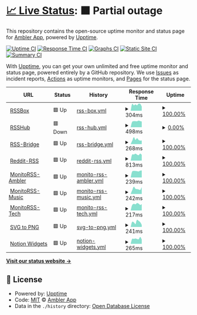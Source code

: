 # [📈 Live Status](https://status.ambler.app): <!--live status--> **🟧 Partial outage**

This repository contains the open-source uptime monitor and status page for [Ambler App](https://status.ambler.app), powered by [Upptime](https://github.com/upptime/upptime).

[![Uptime CI](https://github.com/amblerapp/status/workflows/Uptime%20CI/badge.svg)](https://github.com/amblerapp/status/actions?query=workflow%3A%22Uptime+CI%22)
[![Response Time CI](https://github.com/amblerapp/status/workflows/Response%20Time%20CI/badge.svg)](https://github.com/amblerapp/status/actions?query=workflow%3A%22Response+Time+CI%22)
[![Graphs CI](https://github.com/amblerapp/status/workflows/Graphs%20CI/badge.svg)](https://github.com/amblerapp/status/actions?query=workflow%3A%22Graphs+CI%22)
[![Static Site CI](https://github.com/amblerapp/status/workflows/Static%20Site%20CI/badge.svg)](https://github.com/amblerapp/status/actions?query=workflow%3A%22Static+Site+CI%22)
[![Summary CI](https://github.com/amblerapp/status/workflows/Summary%20CI/badge.svg)](https://github.com/amblerapp/status/actions?query=workflow%3A%22Summary+CI%22)

With [Upptime](https://upptime.js.org), you can get your own unlimited and free uptime monitor and status page, powered entirely by a GitHub repository. We use [Issues](https://github.com/amblerapp/status/issues) as incident reports, [Actions](https://github.com/amblerapp/status/actions) as uptime monitors, and [Pages](https://status.ambler.app) for the status page.

<!--start: status pages-->
<!-- This summary is generated by Upptime (https://github.com/upptime/upptime) -->
<!-- Do not edit this manually, your changes will be overwritten -->
<!-- prettier-ignore -->
| URL | Status | History | Response Time | Uptime |
| --- | ------ | ------- | ------------- | ------ |
| <img alt="" src="https://icons.duckduckgo.com/ip3/rssbox.ambler.app.ico" height="13"> [RSSBox](https://rssbox.ambler.app/) | 🟩 Up | [rss-box.yml](https://github.com/amblerapp/status/commits/HEAD/history/rss-box.yml) | <details><summary><img alt="Response time graph" src="./graphs/rss-box/response-time-week.png" height="20"> 304ms</summary><br><a href="https://status.ambler.app/history/rss-box"><img alt="Response time 421" src="https://img.shields.io/endpoint?url=https%3A%2F%2Fraw.githubusercontent.com%2Famblerapp%2Fstatus%2FHEAD%2Fapi%2Frss-box%2Fresponse-time.json"></a><br><a href="https://status.ambler.app/history/rss-box"><img alt="24-hour response time 243" src="https://img.shields.io/endpoint?url=https%3A%2F%2Fraw.githubusercontent.com%2Famblerapp%2Fstatus%2FHEAD%2Fapi%2Frss-box%2Fresponse-time-day.json"></a><br><a href="https://status.ambler.app/history/rss-box"><img alt="7-day response time 304" src="https://img.shields.io/endpoint?url=https%3A%2F%2Fraw.githubusercontent.com%2Famblerapp%2Fstatus%2FHEAD%2Fapi%2Frss-box%2Fresponse-time-week.json"></a><br><a href="https://status.ambler.app/history/rss-box"><img alt="30-day response time 284" src="https://img.shields.io/endpoint?url=https%3A%2F%2Fraw.githubusercontent.com%2Famblerapp%2Fstatus%2FHEAD%2Fapi%2Frss-box%2Fresponse-time-month.json"></a><br><a href="https://status.ambler.app/history/rss-box"><img alt="1-year response time 421" src="https://img.shields.io/endpoint?url=https%3A%2F%2Fraw.githubusercontent.com%2Famblerapp%2Fstatus%2FHEAD%2Fapi%2Frss-box%2Fresponse-time-year.json"></a></details> | <details><summary><a href="https://status.ambler.app/history/rss-box">100.00%</a></summary><a href="https://status.ambler.app/history/rss-box"><img alt="All-time uptime 99.94%" src="https://img.shields.io/endpoint?url=https%3A%2F%2Fraw.githubusercontent.com%2Famblerapp%2Fstatus%2FHEAD%2Fapi%2Frss-box%2Fuptime.json"></a><br><a href="https://status.ambler.app/history/rss-box"><img alt="24-hour uptime 100.00%" src="https://img.shields.io/endpoint?url=https%3A%2F%2Fraw.githubusercontent.com%2Famblerapp%2Fstatus%2FHEAD%2Fapi%2Frss-box%2Fuptime-day.json"></a><br><a href="https://status.ambler.app/history/rss-box"><img alt="7-day uptime 100.00%" src="https://img.shields.io/endpoint?url=https%3A%2F%2Fraw.githubusercontent.com%2Famblerapp%2Fstatus%2FHEAD%2Fapi%2Frss-box%2Fuptime-week.json"></a><br><a href="https://status.ambler.app/history/rss-box"><img alt="30-day uptime 100.00%" src="https://img.shields.io/endpoint?url=https%3A%2F%2Fraw.githubusercontent.com%2Famblerapp%2Fstatus%2FHEAD%2Fapi%2Frss-box%2Fuptime-month.json"></a><br><a href="https://status.ambler.app/history/rss-box"><img alt="1-year uptime 99.94%" src="https://img.shields.io/endpoint?url=https%3A%2F%2Fraw.githubusercontent.com%2Famblerapp%2Fstatus%2FHEAD%2Fapi%2Frss-box%2Fuptime-year.json"></a></details>
| <img alt="" src="https://icons.duckduckgo.com/ip3/rsshub.ambler.app.ico" height="13"> [RSSHub](https://rsshub.ambler.app/) | 🟥 Down | [rss-hub.yml](https://github.com/amblerapp/status/commits/HEAD/history/rss-hub.yml) | <details><summary><img alt="Response time graph" src="./graphs/rss-hub/response-time-week.png" height="20"> 498ms</summary><br><a href="https://status.ambler.app/history/rss-hub"><img alt="Response time 428" src="https://img.shields.io/endpoint?url=https%3A%2F%2Fraw.githubusercontent.com%2Famblerapp%2Fstatus%2FHEAD%2Fapi%2Frss-hub%2Fresponse-time.json"></a><br><a href="https://status.ambler.app/history/rss-hub"><img alt="24-hour response time 555" src="https://img.shields.io/endpoint?url=https%3A%2F%2Fraw.githubusercontent.com%2Famblerapp%2Fstatus%2FHEAD%2Fapi%2Frss-hub%2Fresponse-time-day.json"></a><br><a href="https://status.ambler.app/history/rss-hub"><img alt="7-day response time 498" src="https://img.shields.io/endpoint?url=https%3A%2F%2Fraw.githubusercontent.com%2Famblerapp%2Fstatus%2FHEAD%2Fapi%2Frss-hub%2Fresponse-time-week.json"></a><br><a href="https://status.ambler.app/history/rss-hub"><img alt="30-day response time 520" src="https://img.shields.io/endpoint?url=https%3A%2F%2Fraw.githubusercontent.com%2Famblerapp%2Fstatus%2FHEAD%2Fapi%2Frss-hub%2Fresponse-time-month.json"></a><br><a href="https://status.ambler.app/history/rss-hub"><img alt="1-year response time 428" src="https://img.shields.io/endpoint?url=https%3A%2F%2Fraw.githubusercontent.com%2Famblerapp%2Fstatus%2FHEAD%2Fapi%2Frss-hub%2Fresponse-time-year.json"></a></details> | <details><summary><a href="https://status.ambler.app/history/rss-hub">0.00%</a></summary><a href="https://status.ambler.app/history/rss-hub"><img alt="All-time uptime 49.14%" src="https://img.shields.io/endpoint?url=https%3A%2F%2Fraw.githubusercontent.com%2Famblerapp%2Fstatus%2FHEAD%2Fapi%2Frss-hub%2Fuptime.json"></a><br><a href="https://status.ambler.app/history/rss-hub"><img alt="24-hour uptime 0.00%" src="https://img.shields.io/endpoint?url=https%3A%2F%2Fraw.githubusercontent.com%2Famblerapp%2Fstatus%2FHEAD%2Fapi%2Frss-hub%2Fuptime-day.json"></a><br><a href="https://status.ambler.app/history/rss-hub"><img alt="7-day uptime 0.00%" src="https://img.shields.io/endpoint?url=https%3A%2F%2Fraw.githubusercontent.com%2Famblerapp%2Fstatus%2FHEAD%2Fapi%2Frss-hub%2Fuptime-week.json"></a><br><a href="https://status.ambler.app/history/rss-hub"><img alt="30-day uptime 1.38%" src="https://img.shields.io/endpoint?url=https%3A%2F%2Fraw.githubusercontent.com%2Famblerapp%2Fstatus%2FHEAD%2Fapi%2Frss-hub%2Fuptime-month.json"></a><br><a href="https://status.ambler.app/history/rss-hub"><img alt="1-year uptime 49.14%" src="https://img.shields.io/endpoint?url=https%3A%2F%2Fraw.githubusercontent.com%2Famblerapp%2Fstatus%2FHEAD%2Fapi%2Frss-hub%2Fuptime-year.json"></a></details>
| <img alt="" src="https://icons.duckduckgo.com/ip3/rssbridge.ambler.app.ico" height="13"> [RSS-Bridge](https://rssbridge.ambler.app/) | 🟩 Up | [rss-bridge.yml](https://github.com/amblerapp/status/commits/HEAD/history/rss-bridge.yml) | <details><summary><img alt="Response time graph" src="./graphs/rss-bridge/response-time-week.png" height="20"> 268ms</summary><br><a href="https://status.ambler.app/history/rss-bridge"><img alt="Response time 566" src="https://img.shields.io/endpoint?url=https%3A%2F%2Fraw.githubusercontent.com%2Famblerapp%2Fstatus%2FHEAD%2Fapi%2Frss-bridge%2Fresponse-time.json"></a><br><a href="https://status.ambler.app/history/rss-bridge"><img alt="24-hour response time 187" src="https://img.shields.io/endpoint?url=https%3A%2F%2Fraw.githubusercontent.com%2Famblerapp%2Fstatus%2FHEAD%2Fapi%2Frss-bridge%2Fresponse-time-day.json"></a><br><a href="https://status.ambler.app/history/rss-bridge"><img alt="7-day response time 268" src="https://img.shields.io/endpoint?url=https%3A%2F%2Fraw.githubusercontent.com%2Famblerapp%2Fstatus%2FHEAD%2Fapi%2Frss-bridge%2Fresponse-time-week.json"></a><br><a href="https://status.ambler.app/history/rss-bridge"><img alt="30-day response time 261" src="https://img.shields.io/endpoint?url=https%3A%2F%2Fraw.githubusercontent.com%2Famblerapp%2Fstatus%2FHEAD%2Fapi%2Frss-bridge%2Fresponse-time-month.json"></a><br><a href="https://status.ambler.app/history/rss-bridge"><img alt="1-year response time 566" src="https://img.shields.io/endpoint?url=https%3A%2F%2Fraw.githubusercontent.com%2Famblerapp%2Fstatus%2FHEAD%2Fapi%2Frss-bridge%2Fresponse-time-year.json"></a></details> | <details><summary><a href="https://status.ambler.app/history/rss-bridge">100.00%</a></summary><a href="https://status.ambler.app/history/rss-bridge"><img alt="All-time uptime 99.94%" src="https://img.shields.io/endpoint?url=https%3A%2F%2Fraw.githubusercontent.com%2Famblerapp%2Fstatus%2FHEAD%2Fapi%2Frss-bridge%2Fuptime.json"></a><br><a href="https://status.ambler.app/history/rss-bridge"><img alt="24-hour uptime 100.00%" src="https://img.shields.io/endpoint?url=https%3A%2F%2Fraw.githubusercontent.com%2Famblerapp%2Fstatus%2FHEAD%2Fapi%2Frss-bridge%2Fuptime-day.json"></a><br><a href="https://status.ambler.app/history/rss-bridge"><img alt="7-day uptime 100.00%" src="https://img.shields.io/endpoint?url=https%3A%2F%2Fraw.githubusercontent.com%2Famblerapp%2Fstatus%2FHEAD%2Fapi%2Frss-bridge%2Fuptime-week.json"></a><br><a href="https://status.ambler.app/history/rss-bridge"><img alt="30-day uptime 100.00%" src="https://img.shields.io/endpoint?url=https%3A%2F%2Fraw.githubusercontent.com%2Famblerapp%2Fstatus%2FHEAD%2Fapi%2Frss-bridge%2Fuptime-month.json"></a><br><a href="https://status.ambler.app/history/rss-bridge"><img alt="1-year uptime 99.94%" src="https://img.shields.io/endpoint?url=https%3A%2F%2Fraw.githubusercontent.com%2Famblerapp%2Fstatus%2FHEAD%2Fapi%2Frss-bridge%2Fuptime-year.json"></a></details>
| <img alt="" src="https://icons.duckduckgo.com/ip3/reddit-rss.ambler.app.ico" height="13"> [Reddit-RSS](https://reddit-rss.ambler.app/) | 🟩 Up | [reddit-rss.yml](https://github.com/amblerapp/status/commits/HEAD/history/reddit-rss.yml) | <details><summary><img alt="Response time graph" src="./graphs/reddit-rss/response-time-week.png" height="20"> 813ms</summary><br><a href="https://status.ambler.app/history/reddit-rss"><img alt="Response time 1104" src="https://img.shields.io/endpoint?url=https%3A%2F%2Fraw.githubusercontent.com%2Famblerapp%2Fstatus%2FHEAD%2Fapi%2Freddit-rss%2Fresponse-time.json"></a><br><a href="https://status.ambler.app/history/reddit-rss"><img alt="24-hour response time 706" src="https://img.shields.io/endpoint?url=https%3A%2F%2Fraw.githubusercontent.com%2Famblerapp%2Fstatus%2FHEAD%2Fapi%2Freddit-rss%2Fresponse-time-day.json"></a><br><a href="https://status.ambler.app/history/reddit-rss"><img alt="7-day response time 813" src="https://img.shields.io/endpoint?url=https%3A%2F%2Fraw.githubusercontent.com%2Famblerapp%2Fstatus%2FHEAD%2Fapi%2Freddit-rss%2Fresponse-time-week.json"></a><br><a href="https://status.ambler.app/history/reddit-rss"><img alt="30-day response time 1235" src="https://img.shields.io/endpoint?url=https%3A%2F%2Fraw.githubusercontent.com%2Famblerapp%2Fstatus%2FHEAD%2Fapi%2Freddit-rss%2Fresponse-time-month.json"></a><br><a href="https://status.ambler.app/history/reddit-rss"><img alt="1-year response time 1104" src="https://img.shields.io/endpoint?url=https%3A%2F%2Fraw.githubusercontent.com%2Famblerapp%2Fstatus%2FHEAD%2Fapi%2Freddit-rss%2Fresponse-time-year.json"></a></details> | <details><summary><a href="https://status.ambler.app/history/reddit-rss">100.00%</a></summary><a href="https://status.ambler.app/history/reddit-rss"><img alt="All-time uptime 99.85%" src="https://img.shields.io/endpoint?url=https%3A%2F%2Fraw.githubusercontent.com%2Famblerapp%2Fstatus%2FHEAD%2Fapi%2Freddit-rss%2Fuptime.json"></a><br><a href="https://status.ambler.app/history/reddit-rss"><img alt="24-hour uptime 100.00%" src="https://img.shields.io/endpoint?url=https%3A%2F%2Fraw.githubusercontent.com%2Famblerapp%2Fstatus%2FHEAD%2Fapi%2Freddit-rss%2Fuptime-day.json"></a><br><a href="https://status.ambler.app/history/reddit-rss"><img alt="7-day uptime 100.00%" src="https://img.shields.io/endpoint?url=https%3A%2F%2Fraw.githubusercontent.com%2Famblerapp%2Fstatus%2FHEAD%2Fapi%2Freddit-rss%2Fuptime-week.json"></a><br><a href="https://status.ambler.app/history/reddit-rss"><img alt="30-day uptime 100.00%" src="https://img.shields.io/endpoint?url=https%3A%2F%2Fraw.githubusercontent.com%2Famblerapp%2Fstatus%2FHEAD%2Fapi%2Freddit-rss%2Fuptime-month.json"></a><br><a href="https://status.ambler.app/history/reddit-rss"><img alt="1-year uptime 99.85%" src="https://img.shields.io/endpoint?url=https%3A%2F%2Fraw.githubusercontent.com%2Famblerapp%2Fstatus%2FHEAD%2Fapi%2Freddit-rss%2Fuptime-year.json"></a></details>
| <img alt="" src="https://icons.duckduckgo.com/ip3/monitorss.ambler.app.ico" height="13"> [MonitoRSS-Ambler](https://monitorss.ambler.app/) | 🟩 Up | [monito-rss-ambler.yml](https://github.com/amblerapp/status/commits/HEAD/history/monito-rss-ambler.yml) | <details><summary><img alt="Response time graph" src="./graphs/monito-rss-ambler/response-time-week.png" height="20"> 239ms</summary><br><a href="https://status.ambler.app/history/monito-rss-ambler"><img alt="Response time 411" src="https://img.shields.io/endpoint?url=https%3A%2F%2Fraw.githubusercontent.com%2Famblerapp%2Fstatus%2FHEAD%2Fapi%2Fmonito-rss-ambler%2Fresponse-time.json"></a><br><a href="https://status.ambler.app/history/monito-rss-ambler"><img alt="24-hour response time 362" src="https://img.shields.io/endpoint?url=https%3A%2F%2Fraw.githubusercontent.com%2Famblerapp%2Fstatus%2FHEAD%2Fapi%2Fmonito-rss-ambler%2Fresponse-time-day.json"></a><br><a href="https://status.ambler.app/history/monito-rss-ambler"><img alt="7-day response time 239" src="https://img.shields.io/endpoint?url=https%3A%2F%2Fraw.githubusercontent.com%2Famblerapp%2Fstatus%2FHEAD%2Fapi%2Fmonito-rss-ambler%2Fresponse-time-week.json"></a><br><a href="https://status.ambler.app/history/monito-rss-ambler"><img alt="30-day response time 251" src="https://img.shields.io/endpoint?url=https%3A%2F%2Fraw.githubusercontent.com%2Famblerapp%2Fstatus%2FHEAD%2Fapi%2Fmonito-rss-ambler%2Fresponse-time-month.json"></a><br><a href="https://status.ambler.app/history/monito-rss-ambler"><img alt="1-year response time 411" src="https://img.shields.io/endpoint?url=https%3A%2F%2Fraw.githubusercontent.com%2Famblerapp%2Fstatus%2FHEAD%2Fapi%2Fmonito-rss-ambler%2Fresponse-time-year.json"></a></details> | <details><summary><a href="https://status.ambler.app/history/monito-rss-ambler">100.00%</a></summary><a href="https://status.ambler.app/history/monito-rss-ambler"><img alt="All-time uptime 89.48%" src="https://img.shields.io/endpoint?url=https%3A%2F%2Fraw.githubusercontent.com%2Famblerapp%2Fstatus%2FHEAD%2Fapi%2Fmonito-rss-ambler%2Fuptime.json"></a><br><a href="https://status.ambler.app/history/monito-rss-ambler"><img alt="24-hour uptime 100.00%" src="https://img.shields.io/endpoint?url=https%3A%2F%2Fraw.githubusercontent.com%2Famblerapp%2Fstatus%2FHEAD%2Fapi%2Fmonito-rss-ambler%2Fuptime-day.json"></a><br><a href="https://status.ambler.app/history/monito-rss-ambler"><img alt="7-day uptime 100.00%" src="https://img.shields.io/endpoint?url=https%3A%2F%2Fraw.githubusercontent.com%2Famblerapp%2Fstatus%2FHEAD%2Fapi%2Fmonito-rss-ambler%2Fuptime-week.json"></a><br><a href="https://status.ambler.app/history/monito-rss-ambler"><img alt="30-day uptime 100.00%" src="https://img.shields.io/endpoint?url=https%3A%2F%2Fraw.githubusercontent.com%2Famblerapp%2Fstatus%2FHEAD%2Fapi%2Fmonito-rss-ambler%2Fuptime-month.json"></a><br><a href="https://status.ambler.app/history/monito-rss-ambler"><img alt="1-year uptime 89.48%" src="https://img.shields.io/endpoint?url=https%3A%2F%2Fraw.githubusercontent.com%2Famblerapp%2Fstatus%2FHEAD%2Fapi%2Fmonito-rss-ambler%2Fuptime-year.json"></a></details>
| <img alt="" src="https://icons.duckduckgo.com/ip3/music-rss.ambler.app.ico" height="13"> [MonitoRSS-Music](https://music-rss.ambler.app/) | 🟩 Up | [monito-rss-music.yml](https://github.com/amblerapp/status/commits/HEAD/history/monito-rss-music.yml) | <details><summary><img alt="Response time graph" src="./graphs/monito-rss-music/response-time-week.png" height="20"> 242ms</summary><br><a href="https://status.ambler.app/history/monito-rss-music"><img alt="Response time 466" src="https://img.shields.io/endpoint?url=https%3A%2F%2Fraw.githubusercontent.com%2Famblerapp%2Fstatus%2FHEAD%2Fapi%2Fmonito-rss-music%2Fresponse-time.json"></a><br><a href="https://status.ambler.app/history/monito-rss-music"><img alt="24-hour response time 174" src="https://img.shields.io/endpoint?url=https%3A%2F%2Fraw.githubusercontent.com%2Famblerapp%2Fstatus%2FHEAD%2Fapi%2Fmonito-rss-music%2Fresponse-time-day.json"></a><br><a href="https://status.ambler.app/history/monito-rss-music"><img alt="7-day response time 242" src="https://img.shields.io/endpoint?url=https%3A%2F%2Fraw.githubusercontent.com%2Famblerapp%2Fstatus%2FHEAD%2Fapi%2Fmonito-rss-music%2Fresponse-time-week.json"></a><br><a href="https://status.ambler.app/history/monito-rss-music"><img alt="30-day response time 242" src="https://img.shields.io/endpoint?url=https%3A%2F%2Fraw.githubusercontent.com%2Famblerapp%2Fstatus%2FHEAD%2Fapi%2Fmonito-rss-music%2Fresponse-time-month.json"></a><br><a href="https://status.ambler.app/history/monito-rss-music"><img alt="1-year response time 466" src="https://img.shields.io/endpoint?url=https%3A%2F%2Fraw.githubusercontent.com%2Famblerapp%2Fstatus%2FHEAD%2Fapi%2Fmonito-rss-music%2Fresponse-time-year.json"></a></details> | <details><summary><a href="https://status.ambler.app/history/monito-rss-music">100.00%</a></summary><a href="https://status.ambler.app/history/monito-rss-music"><img alt="All-time uptime 99.87%" src="https://img.shields.io/endpoint?url=https%3A%2F%2Fraw.githubusercontent.com%2Famblerapp%2Fstatus%2FHEAD%2Fapi%2Fmonito-rss-music%2Fuptime.json"></a><br><a href="https://status.ambler.app/history/monito-rss-music"><img alt="24-hour uptime 100.00%" src="https://img.shields.io/endpoint?url=https%3A%2F%2Fraw.githubusercontent.com%2Famblerapp%2Fstatus%2FHEAD%2Fapi%2Fmonito-rss-music%2Fuptime-day.json"></a><br><a href="https://status.ambler.app/history/monito-rss-music"><img alt="7-day uptime 100.00%" src="https://img.shields.io/endpoint?url=https%3A%2F%2Fraw.githubusercontent.com%2Famblerapp%2Fstatus%2FHEAD%2Fapi%2Fmonito-rss-music%2Fuptime-week.json"></a><br><a href="https://status.ambler.app/history/monito-rss-music"><img alt="30-day uptime 100.00%" src="https://img.shields.io/endpoint?url=https%3A%2F%2Fraw.githubusercontent.com%2Famblerapp%2Fstatus%2FHEAD%2Fapi%2Fmonito-rss-music%2Fuptime-month.json"></a><br><a href="https://status.ambler.app/history/monito-rss-music"><img alt="1-year uptime 99.87%" src="https://img.shields.io/endpoint?url=https%3A%2F%2Fraw.githubusercontent.com%2Famblerapp%2Fstatus%2FHEAD%2Fapi%2Fmonito-rss-music%2Fuptime-year.json"></a></details>
| <img alt="" src="https://icons.duckduckgo.com/ip3/tech-rss.ambler.app.ico" height="13"> [MonitoRSS-Tech](https://tech-rss.ambler.app/) | 🟩 Up | [monito-rss-tech.yml](https://github.com/amblerapp/status/commits/HEAD/history/monito-rss-tech.yml) | <details><summary><img alt="Response time graph" src="./graphs/monito-rss-tech/response-time-week.png" height="20"> 217ms</summary><br><a href="https://status.ambler.app/history/monito-rss-tech"><img alt="Response time 558" src="https://img.shields.io/endpoint?url=https%3A%2F%2Fraw.githubusercontent.com%2Famblerapp%2Fstatus%2FHEAD%2Fapi%2Fmonito-rss-tech%2Fresponse-time.json"></a><br><a href="https://status.ambler.app/history/monito-rss-tech"><img alt="24-hour response time 216" src="https://img.shields.io/endpoint?url=https%3A%2F%2Fraw.githubusercontent.com%2Famblerapp%2Fstatus%2FHEAD%2Fapi%2Fmonito-rss-tech%2Fresponse-time-day.json"></a><br><a href="https://status.ambler.app/history/monito-rss-tech"><img alt="7-day response time 217" src="https://img.shields.io/endpoint?url=https%3A%2F%2Fraw.githubusercontent.com%2Famblerapp%2Fstatus%2FHEAD%2Fapi%2Fmonito-rss-tech%2Fresponse-time-week.json"></a><br><a href="https://status.ambler.app/history/monito-rss-tech"><img alt="30-day response time 981" src="https://img.shields.io/endpoint?url=https%3A%2F%2Fraw.githubusercontent.com%2Famblerapp%2Fstatus%2FHEAD%2Fapi%2Fmonito-rss-tech%2Fresponse-time-month.json"></a><br><a href="https://status.ambler.app/history/monito-rss-tech"><img alt="1-year response time 558" src="https://img.shields.io/endpoint?url=https%3A%2F%2Fraw.githubusercontent.com%2Famblerapp%2Fstatus%2FHEAD%2Fapi%2Fmonito-rss-tech%2Fresponse-time-year.json"></a></details> | <details><summary><a href="https://status.ambler.app/history/monito-rss-tech">100.00%</a></summary><a href="https://status.ambler.app/history/monito-rss-tech"><img alt="All-time uptime 99.17%" src="https://img.shields.io/endpoint?url=https%3A%2F%2Fraw.githubusercontent.com%2Famblerapp%2Fstatus%2FHEAD%2Fapi%2Fmonito-rss-tech%2Fuptime.json"></a><br><a href="https://status.ambler.app/history/monito-rss-tech"><img alt="24-hour uptime 100.00%" src="https://img.shields.io/endpoint?url=https%3A%2F%2Fraw.githubusercontent.com%2Famblerapp%2Fstatus%2FHEAD%2Fapi%2Fmonito-rss-tech%2Fuptime-day.json"></a><br><a href="https://status.ambler.app/history/monito-rss-tech"><img alt="7-day uptime 100.00%" src="https://img.shields.io/endpoint?url=https%3A%2F%2Fraw.githubusercontent.com%2Famblerapp%2Fstatus%2FHEAD%2Fapi%2Fmonito-rss-tech%2Fuptime-week.json"></a><br><a href="https://status.ambler.app/history/monito-rss-tech"><img alt="30-day uptime 99.96%" src="https://img.shields.io/endpoint?url=https%3A%2F%2Fraw.githubusercontent.com%2Famblerapp%2Fstatus%2FHEAD%2Fapi%2Fmonito-rss-tech%2Fuptime-month.json"></a><br><a href="https://status.ambler.app/history/monito-rss-tech"><img alt="1-year uptime 99.17%" src="https://img.shields.io/endpoint?url=https%3A%2F%2Fraw.githubusercontent.com%2Famblerapp%2Fstatus%2FHEAD%2Fapi%2Fmonito-rss-tech%2Fuptime-year.json"></a></details>
| <img alt="" src="https://icons.duckduckgo.com/ip3/svg-to-png.ambler.app.ico" height="13"> [SVG to PNG](https://svg-to-png.ambler.app/) | 🟩 Up | [svg-to-png.yml](https://github.com/amblerapp/status/commits/HEAD/history/svg-to-png.yml) | <details><summary><img alt="Response time graph" src="./graphs/svg-to-png/response-time-week.png" height="20"> 241ms</summary><br><a href="https://status.ambler.app/history/svg-to-png"><img alt="Response time 319" src="https://img.shields.io/endpoint?url=https%3A%2F%2Fraw.githubusercontent.com%2Famblerapp%2Fstatus%2FHEAD%2Fapi%2Fsvg-to-png%2Fresponse-time.json"></a><br><a href="https://status.ambler.app/history/svg-to-png"><img alt="24-hour response time 227" src="https://img.shields.io/endpoint?url=https%3A%2F%2Fraw.githubusercontent.com%2Famblerapp%2Fstatus%2FHEAD%2Fapi%2Fsvg-to-png%2Fresponse-time-day.json"></a><br><a href="https://status.ambler.app/history/svg-to-png"><img alt="7-day response time 241" src="https://img.shields.io/endpoint?url=https%3A%2F%2Fraw.githubusercontent.com%2Famblerapp%2Fstatus%2FHEAD%2Fapi%2Fsvg-to-png%2Fresponse-time-week.json"></a><br><a href="https://status.ambler.app/history/svg-to-png"><img alt="30-day response time 261" src="https://img.shields.io/endpoint?url=https%3A%2F%2Fraw.githubusercontent.com%2Famblerapp%2Fstatus%2FHEAD%2Fapi%2Fsvg-to-png%2Fresponse-time-month.json"></a><br><a href="https://status.ambler.app/history/svg-to-png"><img alt="1-year response time 319" src="https://img.shields.io/endpoint?url=https%3A%2F%2Fraw.githubusercontent.com%2Famblerapp%2Fstatus%2FHEAD%2Fapi%2Fsvg-to-png%2Fresponse-time-year.json"></a></details> | <details><summary><a href="https://status.ambler.app/history/svg-to-png">100.00%</a></summary><a href="https://status.ambler.app/history/svg-to-png"><img alt="All-time uptime 99.98%" src="https://img.shields.io/endpoint?url=https%3A%2F%2Fraw.githubusercontent.com%2Famblerapp%2Fstatus%2FHEAD%2Fapi%2Fsvg-to-png%2Fuptime.json"></a><br><a href="https://status.ambler.app/history/svg-to-png"><img alt="24-hour uptime 100.00%" src="https://img.shields.io/endpoint?url=https%3A%2F%2Fraw.githubusercontent.com%2Famblerapp%2Fstatus%2FHEAD%2Fapi%2Fsvg-to-png%2Fuptime-day.json"></a><br><a href="https://status.ambler.app/history/svg-to-png"><img alt="7-day uptime 100.00%" src="https://img.shields.io/endpoint?url=https%3A%2F%2Fraw.githubusercontent.com%2Famblerapp%2Fstatus%2FHEAD%2Fapi%2Fsvg-to-png%2Fuptime-week.json"></a><br><a href="https://status.ambler.app/history/svg-to-png"><img alt="30-day uptime 100.00%" src="https://img.shields.io/endpoint?url=https%3A%2F%2Fraw.githubusercontent.com%2Famblerapp%2Fstatus%2FHEAD%2Fapi%2Fsvg-to-png%2Fuptime-month.json"></a><br><a href="https://status.ambler.app/history/svg-to-png"><img alt="1-year uptime 99.98%" src="https://img.shields.io/endpoint?url=https%3A%2F%2Fraw.githubusercontent.com%2Famblerapp%2Fstatus%2FHEAD%2Fapi%2Fsvg-to-png%2Fuptime-year.json"></a></details>
| <img alt="" src="https://icons.duckduckgo.com/ip3/notion-widgets.ambler.app.ico" height="13"> [Notion Widgets](https://notion-widgets.ambler.app/) | 🟩 Up | [notion-widgets.yml](https://github.com/amblerapp/status/commits/HEAD/history/notion-widgets.yml) | <details><summary><img alt="Response time graph" src="./graphs/notion-widgets/response-time-week.png" height="20"> 265ms</summary><br><a href="https://status.ambler.app/history/notion-widgets"><img alt="Response time 299" src="https://img.shields.io/endpoint?url=https%3A%2F%2Fraw.githubusercontent.com%2Famblerapp%2Fstatus%2FHEAD%2Fapi%2Fnotion-widgets%2Fresponse-time.json"></a><br><a href="https://status.ambler.app/history/notion-widgets"><img alt="24-hour response time 218" src="https://img.shields.io/endpoint?url=https%3A%2F%2Fraw.githubusercontent.com%2Famblerapp%2Fstatus%2FHEAD%2Fapi%2Fnotion-widgets%2Fresponse-time-day.json"></a><br><a href="https://status.ambler.app/history/notion-widgets"><img alt="7-day response time 265" src="https://img.shields.io/endpoint?url=https%3A%2F%2Fraw.githubusercontent.com%2Famblerapp%2Fstatus%2FHEAD%2Fapi%2Fnotion-widgets%2Fresponse-time-week.json"></a><br><a href="https://status.ambler.app/history/notion-widgets"><img alt="30-day response time 281" src="https://img.shields.io/endpoint?url=https%3A%2F%2Fraw.githubusercontent.com%2Famblerapp%2Fstatus%2FHEAD%2Fapi%2Fnotion-widgets%2Fresponse-time-month.json"></a><br><a href="https://status.ambler.app/history/notion-widgets"><img alt="1-year response time 299" src="https://img.shields.io/endpoint?url=https%3A%2F%2Fraw.githubusercontent.com%2Famblerapp%2Fstatus%2FHEAD%2Fapi%2Fnotion-widgets%2Fresponse-time-year.json"></a></details> | <details><summary><a href="https://status.ambler.app/history/notion-widgets">100.00%</a></summary><a href="https://status.ambler.app/history/notion-widgets"><img alt="All-time uptime 99.96%" src="https://img.shields.io/endpoint?url=https%3A%2F%2Fraw.githubusercontent.com%2Famblerapp%2Fstatus%2FHEAD%2Fapi%2Fnotion-widgets%2Fuptime.json"></a><br><a href="https://status.ambler.app/history/notion-widgets"><img alt="24-hour uptime 100.00%" src="https://img.shields.io/endpoint?url=https%3A%2F%2Fraw.githubusercontent.com%2Famblerapp%2Fstatus%2FHEAD%2Fapi%2Fnotion-widgets%2Fuptime-day.json"></a><br><a href="https://status.ambler.app/history/notion-widgets"><img alt="7-day uptime 100.00%" src="https://img.shields.io/endpoint?url=https%3A%2F%2Fraw.githubusercontent.com%2Famblerapp%2Fstatus%2FHEAD%2Fapi%2Fnotion-widgets%2Fuptime-week.json"></a><br><a href="https://status.ambler.app/history/notion-widgets"><img alt="30-day uptime 100.00%" src="https://img.shields.io/endpoint?url=https%3A%2F%2Fraw.githubusercontent.com%2Famblerapp%2Fstatus%2FHEAD%2Fapi%2Fnotion-widgets%2Fuptime-month.json"></a><br><a href="https://status.ambler.app/history/notion-widgets"><img alt="1-year uptime 99.96%" src="https://img.shields.io/endpoint?url=https%3A%2F%2Fraw.githubusercontent.com%2Famblerapp%2Fstatus%2FHEAD%2Fapi%2Fnotion-widgets%2Fuptime-year.json"></a></details>

<!--end: status pages-->

[**Visit our status website →**](https://status.ambler.app)

## 📄 License

- Powered by: [Upptime](https://github.com/upptime/upptime)
- Code: [MIT](./LICENSE) © [Ambler App](https://status.ambler.app)
- Data in the `./history` directory: [Open Database License](https://opendatacommons.org/licenses/odbl/1-0/)
